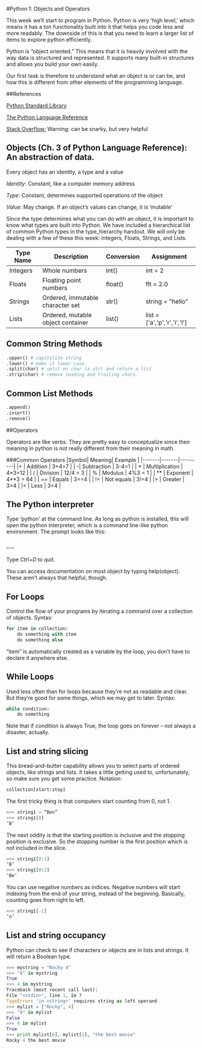 #Python 1: Objects and Operators

This week we’ll start to program in Python. Python is very ‘high level,’ which means it has a ton functionality built into it that helps you code less and more readably. The downside of this is that you need to learn a larger list of items to explore python efficiently.


Python is “object oriented.” This means that it is heavily involved with the way data is structured and represented. It supports many built-in structures and allows you build your own easily.

Our first task is therefore to understand what an object is or can be, and how this is different from other elements of the programming language.

##References

[Python Standard Library](http://docs.python.org/2/library/index.html)

[The Python Language Reference](http://docs.python.org/2/reference/)

[Stack Overflow:](http://stackoverflow.com/) Warning: can be snarky, but very helpful

## Objects (Ch. 3 of Python Language Reference): An abstraction of data.

Every object has an identity, a type and a value

*Identity*: Constant, like a computer memory address

*Type*: Constant, determines supported operations of the object

*Value*: May change. If an object’s values can change, it is ‘mutable’

Since the type determines what you can do with an object, it is important to know
what types are built into Python. We have included a hierarchical list of common
Python types in the type_hierarchy handout. We will only be dealing with a few of these
this week: Integers, Floats, Strings, and Lists.

|Type Name| Description | Conversion | Assignment |
|--------|-------------|-------------|-----------|
| Integers| Whole numbers | int() | int = 2 |
| Floats | Floating point numbers | float() | flt = 2.0 |
|Strings | Ordered, immutable character set | str() | string = "hello" |
|Lists| Ordered, mutable object container | list() | list = ['a','p','r','i','l'] |


## Common String Methods

```python
.upper() # capitalize string
.lower() # make it lower case
.split(char) # split on char (a str) and return a list
.strip(char) # remove leading and trailing chars.
```

## Common List Methods

```python
.append()
.insert()
.remove()
```

##Operators

Operators are like verbs. They are pretty easy to conceptualize since their meaning in python is not really different from their meaning in math.

###Common Operators
|Symbol| Meaning| Example |
|-------|-------|---------|
|+ | Addition | 3+4=7 |
| -|  Subtraction | 3-4=1 |
| * | Multiplication | 4*3=12 |
| / | Division | 12/4 = 3 |
| % | Modulus | 4%3 = 1 |
| ** | Exponent | 4**3 = 64 |
| == | Equals | 3==4 |
| != | Not equals | 3!=4 | 
|> | Greater | 3>4 | 
|< | Less | 3<4 |

## The Python interpreter
Type ‘python’ at the command line. As long as python is installed, this will open the
python interpreter, which is a command line-like python environment. The prompt looks
like this: 

```python

>>> 
```

Type *Ctrl+D* to quit.

You can access documentation on most object by typing help(object). These
aren’t always that helpful, though.


## For Loops
Control the flow of your programs by iterating a command over a collection of objects. Syntax:

```python
for item in collection:
    do something with item
    do something else
```

“item” is automatically created as a variable by the loop, you don’t have to declare it
anywhere else.

## While Loops
Used less often than for loops because they’re not as readable and clear. But they’re
good for some things, which we may get to later. Syntax:

```python
while condition:
    do something
```

Note that if condition is always True, the loop goes on forever – not always a
disaster, actually.


## List and string slicing
This bread-and-butter capability allows you to select parts of ordered objects, like
strings and lists. It takes a little getting used to, unfortunately, so make sure you get some
practice. Notation:

```python
collection[start:stop]
``` 


The first tricky thing is that computers start counting from 0, not 1.

```python
>>> string1 = “Ben”
>>> string1[0]
‘B’
```

The next oddity is that the starting position is inclusive and the stopping position is
exclusive. So the stopping number is the first position which is not included in the slice.

```python
>>> string1[0:1]
‘B’
>>> string1[0:2]
‘Be’
```

You can use negative numbers as indices. Negative numbers will start indexing from the end of your string, instead of the beginning. Basically, counting goes from right to left.
```python
>>> string1[-1]
‘n’
```



## List and string occupancy
Python can check to see if characters or objects are in lists and strings. It will return a Boolean type.

```python
>>> mystring = "Rocky 4"
>>> "4" in mystring
True
>>> 4 in mystring
Traceback (most recent call last):
File "<stdin>", line 1, in ?
TypeError: 'in <string>' requires string as left operand
>>> mylist = ["Rocky", 4]
>>> "4" in mylist
False
>>> 4 in mylist
True
>>> print mylist[0], mylist[1], "the best movie"
Rocky 4 the best movie

```



